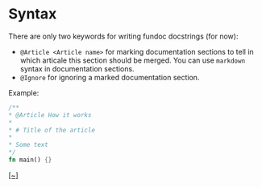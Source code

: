 # Syntax

There are only two keywords for writing fundoc docstrings (for now):

- `@Article <Article name>` for marking documentation sections to tell in which articale this section should
be merged. You can use `markdown` syntax in documentation sections.
- `@Ignore` for ignoring a marked documentation section.

Example:

```rust
/**
* @Article How it works
*
* # Title of the article
*
* Some text
*/
fn main() {}
```
[[~]](https://github.com/daynin/fundoc/blob/master/src/parser.rs#L23-L42)
